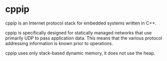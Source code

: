 # cppip
cppip is an Internet protocol stack for embedded systems written in C++.

cppip is specifically designed for statically managed networks that
use primarily UDP to pass application data.  This means that the
various protocol addressing information is known prior to operations.

cppip uses only stack-based dynamic memory, it does not use the heap.
